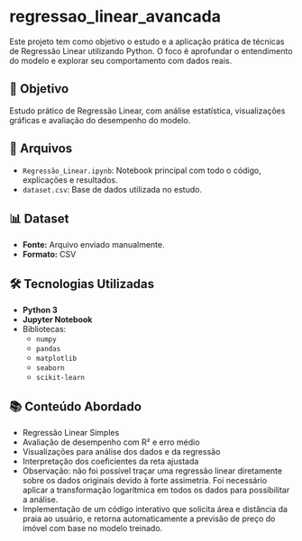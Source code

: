 # regressao_linear_avancada

Este projeto tem como objetivo o estudo e a aplicação prática de técnicas de Regressão Linear utilizando Python. O foco é aprofundar o entendimento do modelo e explorar seu comportamento com dados reais.

## 📌 Objetivo

Estudo prático de Regressão Linear, com análise estatística, visualizações gráficas e avaliação do desempenho do modelo.

## 📁 Arquivos

- `Regressão_Linear.ipynb`: Notebook principal com todo o código, explicações e resultados.
- `dataset.csv`: Base de dados utilizada no estudo.

## 📊 Dataset

- **Fonte:** Arquivo enviado manualmente.
- **Formato:** CSV

## 🛠️ Tecnologias Utilizadas

- **Python 3**
- **Jupyter Notebook**
- Bibliotecas:
  - `numpy`
  - `pandas`
  - `matplotlib`
  - `seaborn`
  - `scikit-learn`

## 📚 Conteúdo Abordado

- Regressão Linear Simples
- Avaliação de desempenho com R² e erro médio
- Visualizações para análise dos dados e da regressão
- Interpretação dos coeficientes da reta ajustada
- Observação: não foi possível traçar uma regressão linear diretamente sobre os dados originais devido à forte assimetria. Foi necessário aplicar a transformação logarítmica em todos os dados para possibilitar a análise.
- Implementação de um código interativo que solicita área e distância da praia ao usuário, e retorna automaticamente a previsão de preço do imóvel com base no modelo treinado.

